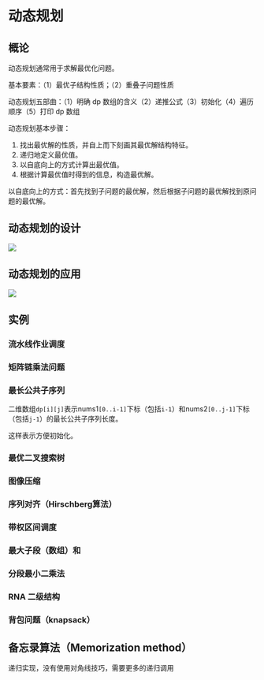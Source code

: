 # 动态规划

<!-- toc -->

## 概论

动态规划通常用于求解最优化问题。

基本要素：（1）最优子结构性质；（2）重叠子问题性质

动态规划五部曲：（1）明确 dp 数组的含义（2）递推公式（3）初始化（4）遍历顺序（5）打印 dp 数组

动态规划基本步骤：

1. 找出最优解的性质，并自上而下刻画其最优解结构特征。
2. 递归地定义最优值。
3. 以自底向上的方式计算出最优值。
4. 根据计算最优值时得到的信息，构造最优解。

以自底向上的方式：首先找到子问题的最优解，然后根据子问题的最优解找到原问题的最优解。

## 动态规划的设计

![](https://cdn.jsdelivr.net/gh/Rosefinch-Midsummer/MyImagesHost03/img/20240602124530.png)
## 动态规划的应用

![](https://cdn.jsdelivr.net/gh/Rosefinch-Midsummer/MyImagesHost03/img/20240602124559.png)

## 实例
### 流水线作业调度

### 矩阵链乘法问题

### 最长公共子序列

二维数组`dp[i][j]`表示nums1`[0..i-1]`下标（包括`i-1`）和nums2`[0..j-1]`下标（包括`j-1`）的最长公共子序列长度。

这样表示方便初始化。

### 最优二叉搜索树

### 图像压缩

### 序列对齐（Hirschberg算法）

### 带权区间调度

### 最大子段（数组）和

### 分段最小二乘法

### RNA 二级结构

### 背包问题（knapsack）

## 备忘录算法（Memorization method）

递归实现，没有使用对角线技巧，需要更多的递归调用